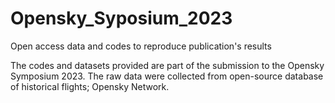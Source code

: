 # Opensky_Syposium_2023
Open access data and codes to reproduce publication's results

The codes and datasets provided are part of the submission to the Opensky Symposium 2023. The raw data were collected from open-source database of historical flights; Opensky Network.
